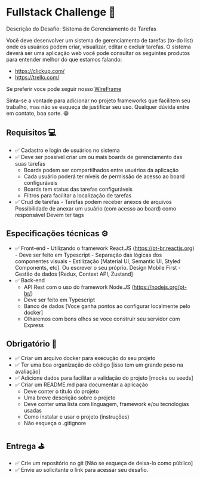 # Fullstack Challenge 🚀

Descrição do Desafio: Sistema de Gerenciamento de Tarefas

Você deve desenvolver um sistema de gerenciamento de tarefas (to-do list) onde os usuários podem criar, visualizar, editar e excluir tarefas. O sistema deverá ser uma aplicação web você pode consultar os seguintes produtos para entender melhor do que estamos falando:

- https://clickup.com/
- https://trello.com/

Se preferir voce pode seguir nosso [WireFrame](https://whimsical.com/task-manager-test-application-8YknxAbZzFFDMvEzZHLpzu)

Sinta-se a vontade para adicionar no projeto frameworks que facilitem seu trabalho, mas não se esqueça de justificar seu uso.
Qualquer dúvida entre em contato, boa sorte. 😁

## Requisitos 💻

- ✅ Cadastro e login de usuários no sistema
- ✅ Deve ser possível criar um ou mais boards de gerenciamento das suas tarefas
  - Boards podem ser compartilhados entre usuários da aplicação
  - Cada usuário poderá ter níveis de permissão de acesso ao board configuráveis
  - Boards tem status das tarefas configuráveis
  - Filtros para facilitar a localização de tarefas
- ✅ Crud de tarefas - Tarefas podem receber anexos de arquivos
  Possibilidade de anexar um usuário (com acesso ao board) como responsável
  Devem ter tags

## Especificações técnicas ⚙

- ✅ Front-end - Utilizando o framework React.JS (https://pt-br.reactjs.org) - Deve ser feito em Typescript - Separação das lógicas dos componentes visuais - Estilização [Material UI, Semantic UI, Styled Components, etc]. Ou escrever o seu próprio.
  Design Mobile First - Gestão de dados [Redux, Context API, Zustand]
- ✅ Back-end
  - API Rest com o uso do framework Node.JS (https://nodejs.org/pt-br/)
  - Deve ser feito em Typescript
  - Banco de dados [Voce ganha pontos ao configurar localmente pelo docker]
  - Olharemos com bons olhos se voce construir seu servidor com Express

## Obrigatório 🔎

- ✅ Criar um arquivo docker para execução do seu projeto
- ✅ Ter uma boa organização do código [isso tem um grande peso na avaliação]
- ✅ Adicione dados para facilitar a validação do projeto [mocks ou seeds]
- ✅ Criar um README.md para documentar a aplicação
  - Deve conter o título do projeto
  - Uma breve descrição sobre o projeto
  - Deve conter uma lista com linguagem, framework e/ou tecnologias usadas
  - Como instalar e usar o projeto (instruções)
  - Não esqueça o .gitignore

## Entrega ⛳

- ✅ Crie um repositório no git [Não se esqueça de deixa-lo como público]
- ✅ Envie ao solicitante o link para acessar seu desafio.
